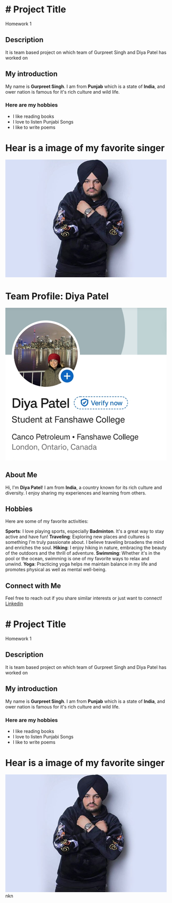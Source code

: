 # # Project Title
Homework 1
## Description
It is team based project on which team of Gurpreet Singh and Diya Patel has worked on 
## My introduction
My name is **Gurpreet Singh**. I am from **Punjab** which is a state of **India**, and ower nation is famous for it's rich culture and wild life. 
### Here are my hobbies
- I like reading books 
- I love to listen Punjabi Songs
- I like to write poems
# Hear is a image of my favorite singer
![Sirsidhumoosewala](image/Punjabi-singer-and-Congress-leader-Sidhu-Moose-Wala-shot-dead-a-day-after-security-withdrawn-2.jpg)


# Team Profile: Diya Patel
![Diya's Image](image/Diya.jpg)
## About Me

Hi, I'm **Diya Patel**! I am from **India**, a country known for its rich culture and diversity. I enjoy sharing my experiences and learning from others.

## Hobbies

Here are some of my favorite activities:

**Sports**: I love playing sports, especially **Badminton**. It's a great way to stay active and have fun!
**Traveling**: Exploring new places and cultures is something I'm truly passionate about. I believe traveling broadens the mind and enriches the soul.
**Hiking**: I enjoy hiking in nature, embracing the beauty of the outdoors and the thrill of adventure.
**Swimming**: Whether it's in the pool or the ocean, swimming is one of my favorite ways to relax and unwind.
**Yoga**: Practicing yoga helps me maintain balance in my life and promotes physical as well as mental well-being.

## Connect with Me

Feel free to reach out if you share similar interests or just want to connect!
[Linkedin](https://www.linkedin.com/in/diya-patel-a01a1a288/)

# # Project Title
Homework 1
## Description
It is team based project on which team of Gurpreet Singh and Diya Patel has worked on 
## My introduction
My name is **Gurpreet Singh**. I am from **Punjab** which is a state of **India**, and ower nation is famous for it's rich culture and wild life. 
### Here are my hobbies
- I like reading books 
- I love to listen Punjabi Songs
- I like to write poems
# Hear is a image of my favorite singer
![Sirsidhumoosewala](image/Punjabi-singer-and-Congress-leader-Sidhu-Moose-Wala-shot-dead-a-day-after-security-withdrawn-2.jpg)
nkn
